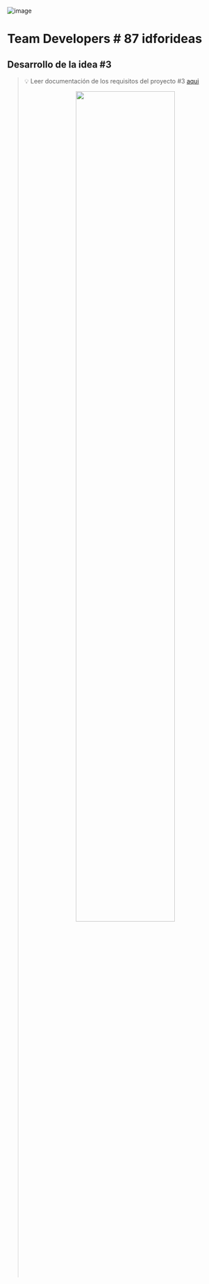 ![image](https://api-donremolo.vercel.app/donRemoloLogo.svg)
# Team Developers # 87 idforideas

## Desarrollo de la idea #3

> 💡 Leer documentación de los requisitos del proyecto #3 [aqui](https://drive.google.com/file/d/1eH-HUuJ909eNg6tvDHhcn2NbkF-5juIY/view?usp=sharing)
> 
> <p align="center"> <img src="https://portafoliodylangowner.000webhostapp.com/portafolio/images/DonRemolo.JPG" width="70%"/> </p>


